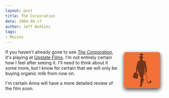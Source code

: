 ```yaml
---
layout: post
title: The Corporation
date: 2004-08-17
author: Jeff Watkins
tags:
- Movies
---
```


<p><a href="http://www.thecorporation.com">
<img style="float:right" alt="The Corporation" title="The Corporation"
src="/images/thecorporation.png"  ></a></p>
<p>If you haven't already gone to see <a
href="http://www.thecorporation.com"><i>The Corporation</i></a>, it's
playing at <a href="http://www.upstatefilms.com/">Upstate Films</a>.
I'm not entirely certain how I feel after seeing it. I'll need to think
about it some more, but I know for certain that we will only be buying
organic milk from now on.</p>
<p>I'm certain Anna will have a more detailed review of the film
soon.</p>